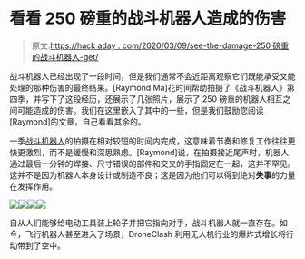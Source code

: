 # 看看 250 磅重的战斗机器人造成的伤害

> 原文:[https://hack aday . com/2020/03/09/see-the-damage-250 磅重的战斗机器人-get/](https://hackaday.com/2020/03/09/see-the-damage-250-pound-combat-robots-get/)

战斗机器人已经出现了一段时间，但是我们通常不会近距离观察它们既能承受又能处理的那种伤害的最终结果。[Raymond Ma]花时间帮助拍摄了《战斗机器人》第四季，并写下了这段经历，还展示了几张照片，展示了 250 磅重的机器人相互之间可能造成的伤害。我们在这里嵌入了其中的一些，但是我们鼓励您阅读[Raymond]的文章，自己看看其余的。

一季[战斗机器人](https://battlebots.com/)的拍摄在相对较短的时间内完成，这意味着节奏和修复工作往往更快更激烈，而不是缓慢和深思熟虑。[Raymond]说，在拍摄接近尾声时，机器人通过最后一分钟的焊接、尺寸错误的部件和交叉的手指固定在一起，这并不罕见。这并不是因为机器人本身设计或制造不良；这是因为他们可以得到绝对**失事**的力量在发挥作用。

[![](../Images/0f4fdcc2afa5519a90c0f1583f7b4fc3.png)](https://hackaday.com/2020/03/09/see-the-damage-250-pound-combat-robots-get/img_20190414_222632/)[![](../Images/81571a0f859f67ac7a22e7d54dd7b5a3.png)](https://hackaday.com/2020/03/09/see-the-damage-250-pound-combat-robots-get/img_20190414_224232/)[![](../Images/f3139a45e491d494575380cf1be9c226.png)](https://hackaday.com/2020/03/09/see-the-damage-250-pound-combat-robots-get/img_20190414_225559/)[![](../Images/a096900d372523e3b5fcea1a6782863a.png)](https://hackaday.com/2020/03/09/see-the-damage-250-pound-combat-robots-get/img_20190419_200857/)

自从人们能够给电动工具装上轮子并把它指向对手，战斗机器人就一直存在。如今，飞行机器人甚至进入了场景，DroneClash 利用无人机行业的爆炸式增长将行动带到了空中。